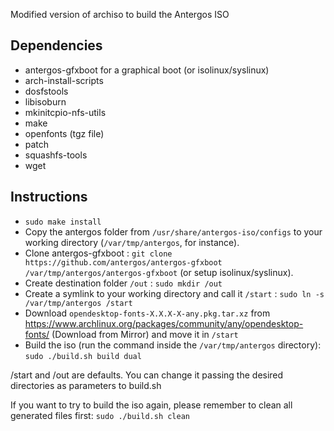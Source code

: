 Modified version of archiso to build the Antergos ISO

## Dependencies ##

- antergos-gfxboot for a graphical boot (or isolinux/syslinux)
- arch-install-scripts
- dosfstools
- libisoburn
- mkinitcpio-nfs-utils
- make
- openfonts (tgz file)
- patch
- squashfs-tools
- wget

## Instructions ##

 - `sudo make install`
 - Copy the antergos folder from `/usr/share/antergos-iso/configs` to your working directory (`/var/tmp/antergos`, for instance).
 - Clone antergos-gfxboot : `git clone https://github.com/antergos/antergos-gfxboot /var/tmp/antergos/antergos-gfxboot`
 (or setup isolinux/syslinux).
 - Create destination folder `/out` : `sudo mkdir /out`
 - Create a symlink to your working directory and call it `/start` : `sudo ln -s /var/tmp/antergos /start`
  - Download `opendesktop-fonts-X.X.X-X-any.pkg.tar.xz` from https://www.archlinux.org/packages/community/any/opendesktop-fonts/ (Download from Mirror) and move it in `/start`
 - Build the iso (run the command inside the `/var/tmp/antergos` directory): `sudo ./build.sh build dual`
 
/start and /out are defaults. You can change it passing the desired directories as parameters to build.sh

If you want to try to build the iso again, please remember to clean all generated files first: `sudo ./build.sh clean`
